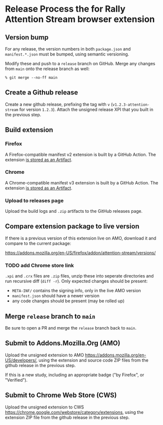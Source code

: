 # Release Process the for Rally Attention Stream browser extension

## Version bump

For any release, the version numbers in both `package.json` and `manifest.*.json` must be bumped, using semantic versioning.

Modify these and push to a `release` branch on GitHub. Merge any changes from `main` onto the release branch as well:

```
% git merge --no-ff main
```

## Create a Github release

Create a new github release, prefixing the tag with `v` (`v1.2.3-attention-stream` for version `1.2.3`). Attach the unsigned release XPI that you
built in the previous step.

## Build extension

### Firefox

A Firefox-compatible manifest v2 extension is built by a GitHub Action. The extension [is stored as an Artifact](https://docs.github.com/en/actions/using-workflows/storing-workflow-data-as-artifacts).

### Chrome

A Chrome-compatible manifest v3 extension is built by a GitHub Action. The extension [is stored as an Artifact](https://docs.github.com/en/actions/using-workflows/storing-workflow-data-as-artifacts).


### Upload to releases page

Upload the build logs and `.zip` artifacts to the GitHub releases page.

## Compare extension package to live version

If there is a previous version of this extension live on AMO, download it and compare to the current package:

https://addons.mozilla.org/en-US/firefox/addon/attention-stream/versions/

### TODO add Chrome store link

`.xpi` and `.crx` files are `.zip` files, unzip these into seperate directories and run recursive diff (`diff -r`).
Only expected changes should be present:

- `META-INF/` contains the signing info, only in the live AMO version
- `manifest.json` should have a newer version
- any code changes should be present (may be rolled up)

## Merge `release` branch to `main`

Be sure to open a PR and merge the `release` branch back to `main`.

## Submit to Addons.Mozilla.Org (AMO)

Upload the unsigned extension to AMO https://addons.mozilla.org/en-US/developers/, using the extension and source code ZIP files from the github
release in the previous step.

If this is a new study, including an appropriate badge ("by Firefox", or "Verified").

## Submit to Chrome Web Store (CWS)

Upload the unsigned extension to CWS https://chrome.google.com/webstore/category/extensions, using the extension ZIP file from the github release
in the previous step.
